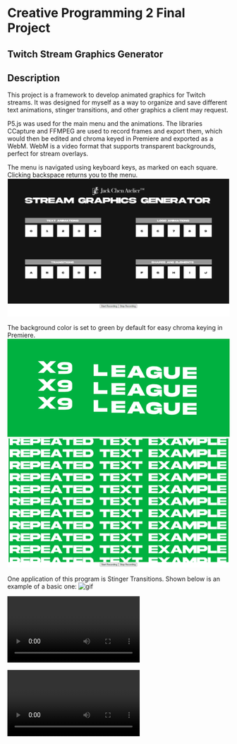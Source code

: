 # Creative Programming 2 Final Project
## Twitch Stream Graphics Generator

## Description
This project is a framework to develop animated graphics for Twitch streams. It was designed for myself as a way to organize and save different text animations, stinger transitions, and other graphics a client may request.

P5.js was used for the main menu and the animations. The libraries CCapture and FFMPEG are used to record frames and export them, which would then be edited and chroma keyed in Premiere and exported as a WebM. WebM is a video format that supports transparent backgrounds, perfect for stream overlays.

The menu is navigated using keyboard keys, as marked on each square. Clicking backspace returns you to the menu.
![screenshot](Documentation/MenuScreenshot.png)

The background color is set to green by default for easy chroma keying in Premiere.
![textSC-1](Documentation/TextScreenshot-1.png)
![textSC-2](Documentation/TextScreenshot-2.png)

One application of this program is Stinger Transitions. Shown below is an example of a basic one:
![gif](Documentation/TransitionDemo_Trim.gif)

![Video Demo of Program Usage](Documentation/ProgramDemo.mp4)

![Video Demo of Stinger Transition Usage](Documentation/TransitionDemo.mp4)
